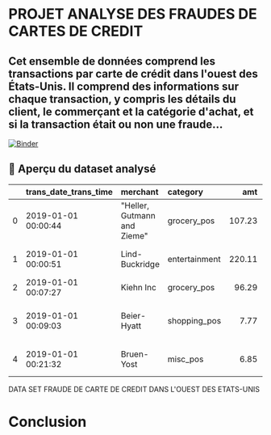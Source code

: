 # PROJET ANALYSE DES FRAUDES DE CARTES DE CREDIT

## Cet ensemble de données comprend les transactions par carte de crédit dans l'ouest des États-Unis. Il comprend des informations sur chaque transaction, y compris les détails du client, le commerçant et la catégorie d'achat, et si la transaction était ou non une fraude...

[![Binder](https://mybinder.org/badge_logo.svg)](https://mybinder.org/v2/gh/AbdoulAzizBaoula/creditCardFraude/main?labpath=index.ipynb)

 
## :file_folder: Aperçu du dataset analysé


|    | trans_date_trans_time   | merchant                    | category      |    amt | city                     | state   |     lat |     long |   city_pop | job                               | dob        | trans_num                        |   merch_lat |   merch_long |   is_fraud |
|---:|:------------------------|:----------------------------|:--------------|-------:|:-------------------------|:--------|--------:|---------:|-----------:|:----------------------------------|:-----------|:---------------------------------|------------:|-------------:|-----------:|
|  0 | 2019-01-01 00:00:44     | "Heller, Gutmann and Zieme" | grocery_pos   | 107.23 | Orient                   | WA      | 48.8878 | -118.21  |        149 | Special educational needs teacher | 1978-06-21 | 1f76529f8574734946361c461b024d99 |     49.159  |     -118.186 |          0 |
|  1 | 2019-01-01 00:00:51     | Lind-Buckridge              | entertainment | 220.11 | Malad City               | ID      | 42.1808 | -112.262 |       4154 | Nature conservation officer       | 1962-01-19 | a1a22d70485983eac12b5b88dad1cf95 |     43.1507 |     -112.154 |          0 |
|  2 | 2019-01-01 00:07:27     | Kiehn Inc                   | grocery_pos   |  96.29 | Grenada                  | CA      | 41.6125 | -122.526 |        589 | Systems analyst                   | 1945-12-21 | 413636e759663f264aae1819a4d4f231 |     41.6575 |     -122.23  |          0 |
|  3 | 2019-01-01 00:09:03     | Beier-Hyatt                 | shopping_pos  |   7.77 | High Rolls Mountain Park | NM      | 32.9396 | -105.819 |        899 | Naval architect                   | 1967-08-30 | 8a6293af5ed278dea14448ded2685fea |     32.8633 |     -106.52  |          0 |
|  4 | 2019-01-01 00:21:32     | Bruen-Yost                  | misc_pos      |   6.85 | Freedom                  | WY      | 43.0172 | -111.029 |        471 | "Education officer, museum"       | 1967-08-02 | f3c43d336e92a44fc2fb67058d5949e3 |     43.7537 |     -111.455 |          0 |


DATA SET FRAUDE DE CARTE DE CREDIT DANS L'OUEST DES ETATS-UNIS

#  Conclusion
